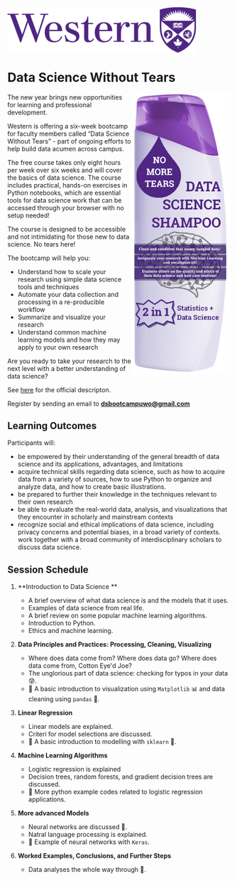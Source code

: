 <img align="center" src="western_logo.png" width=425px>

# Data Science Without Tears

<img align="right" src="shampoobottle.png" width=225px>


The new year brings new opportunities for learning and professional development.
 
Western is offering a six-week bootcamp for faculty members called “Data Science Without Tears” - part of ongoing efforts to help build data acumen across campus.
 
The free course takes only eight hours per week over six weeks and will cover the basics of data science. The course includes practical, hands-on exercises in Python notebooks, which are essential tools for data science work that can be accessed through your browser with no setup needed!
 
The course is designed to be accessible and not intimidating for those new to data science. No tears here!
 
The bootcamp will help you:
 
- Understand how to scale your research using simple data science tools and techniques
- Automate your data collection and processing in a re-producible workflow
- Summarize and visualize your research
- Understand common machine learning models and how they may apply to your own research
 
Are you ready to take your research to the next level with a better understanding of data science?

See [here](https://www.uwo.ca/datastrategy/data-bootcamp/) for the official descripton.

Register by sending an email to **dsbootcampuwo@gmail.com**

## Learning Outcomes

Participants will:

- be empowered by their understanding of the general breadth of data science and its applications, advantages, and limitations
- acquire technical skills regarding data science, such as how to acquire data from a variety of sources, how to use Python to organize and analyze data, and how to create basic illustrations.
- be prepared to further their knowledge in the techniques relevant to their own research
- be able to evaluate the real-world data, analysis, and visualizations that they encounter in scholarly and mainstream contexts
- recognize social and ethical implications of data science, including privacy concerns and potential biases, in a broad variety of contexts.
work together with a broad community of interdisciplinary scholars to discuss data science.



## Session Schedule

1. **Introduction to Data Science **
    - A brief overview of what data science is and the models that it uses.
    - Examples of data science from real life.
    - A brief review on some popular machine learning algorithms.
    - Introduction to Python.
    - Ethics and machine learning. 
    
2. **Data Principles and Practices: Processing, Cleaning, Visualizing**
    - Where does data come from? Where does data go? Where does data come from, Cotton Eye'd Joe?
    - The unglorious part of data science: checking for typos in your data :cold_sweat:.
    - :snake: A basic introduction to visualization using `Matplotlib` :bar_chart: and data cleaning using `pandas` :panda_face:.
3. **Linear Regression**
    - Linear models are explained.
    - Criteri for model selections are discussed.
    - :snake: A basic introduction to modelling with `sklearn` :microscope:.
4. **Machine Learning Algorithms**
    - Logistic regression is explained
    - Decision trees, random forests, and gradient decision trees are discussed. 
    - :snake: More python example codes related to logistic regression applications.
5. **More advanced Models**
    - Neural networks are discussed :crown:.
    - Natral language processing is explained.
    - :snake: Example of neural networks with `Keras`.
6. **Worked Examples, Conclusions, and Further Steps**
    - Data analyses the whole way through :crown:.
